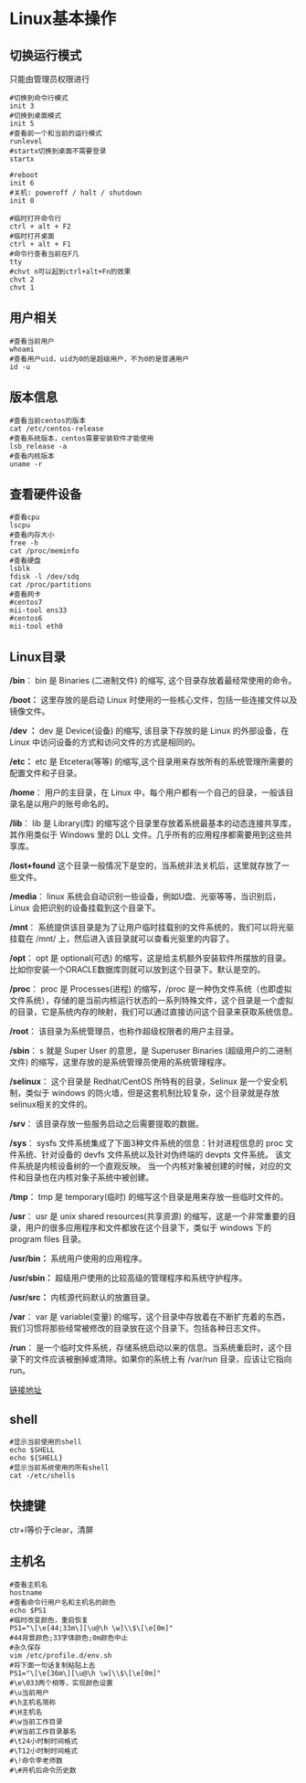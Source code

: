 # Linux基本操作

## 切换运行模式

只能由管理员权限进行

~~~ shell
#切换到命令行模式
init 3
#切换到桌面模式
init 5
#查看前一个和当前的运行模式
runlevel
#startx切换到桌面不需要登录
startx

#reboot
init 6
#关机: poweroff / halt / shutdown
init 0
~~~

~~~ shell
#临时打开命令行
ctrl + alt + F2
#临时打开桌面
ctrl + alt + F1
#命令行查看当前在F几
tty
#chvt n可以起到ctrl+alt+Fn的效果
chvt 2
chvt 1
~~~

## 用户相关

~~~shell
#查看当前用户
whoami
#查看用户uid，uid为0的是超级用户，不为0的是普通用户
id -u
~~~

## 版本信息

~~~ shell
#查看当前centos的版本
cat /etc/centos-release
#查看系统版本，centos需要安装软件才能使用
lsb_release -a
#查看内核版本
uname -r
~~~

## 查看硬件设备

~~~shell
#查看cpu
lscpu
#查看内存大小
free -h
cat /proc/meminfo
#查看硬盘
lsblk
fdisk -l /dev/sdq
cat /proc/partitions
#查看网卡
#centos7
mii-tool ens33
#centos6
mii-tool eth0
~~~

## Linux目录

**/bin**：
bin 是 Binaries (二进制文件) 的缩写, 这个目录存放着最经常使用的命令。

**/boot：**
这里存放的是启动 Linux 时使用的一些核心文件，包括一些连接文件以及镜像文件。

**/dev ：**
dev 是 Device(设备) 的缩写, 该目录下存放的是 Linux 的外部设备，在 Linux 中访问设备的方式和访问文件的方式是相同的。

**/etc：**
etc 是 Etcetera(等等) 的缩写,这个目录用来存放所有的系统管理所需要的配置文件和子目录。

**/home**：
用户的主目录，在 Linux 中，每个用户都有一个自己的目录，一般该目录名是以用户的账号命名的。

**/lib**：
lib 是 Library(库) 的缩写这个目录里存放着系统最基本的动态连接共享库，其作用类似于 Windows 里的 DLL 文件。几乎所有的应用程序都需要用到这些共享库。

**/lost+found**
这个目录一般情况下是空的，当系统非法关机后，这里就存放了一些文件。

**/media**：
linux 系统会自动识别一些设备，例如U盘、光驱等等，当识别后，Linux 会把识别的设备挂载到这个目录下。

**/mnt**：
系统提供该目录是为了让用户临时挂载别的文件系统的，我们可以将光驱挂载在 /mnt/ 上，然后进入该目录就可以查看光驱里的内容了。

**/opt**：
opt 是 optional(可选) 的缩写，这是给主机额外安装软件所摆放的目录。比如你安装一个ORACLE数据库则就可以放到这个目录下。默认是空的。

**/proc**：
proc 是 Processes(进程) 的缩写，/proc 是一种伪文件系统（也即虚拟文件系统），存储的是当前内核运行状态的一系列特殊文件，这个目录是一个虚拟的目录，它是系统内存的映射，我们可以通过直接访问这个目录来获取系统信息。

**/root**：
该目录为系统管理员，也称作超级权限者的用户主目录。

**/sbin**：
s 就是 Super User 的意思，是 Superuser Binaries (超级用户的二进制文件) 的缩写，这里存放的是系统管理员使用的系统管理程序。

**/selinux**：
 这个目录是 Redhat/CentOS 所特有的目录，Selinux 是一个安全机制，类似于 windows 的防火墙，但是这套机制比较复杂，这个目录就是存放selinux相关的文件的。

**/srv**：
 该目录存放一些服务启动之后需要提取的数据。

**/sys**：
sysfs 文件系统集成了下面3种文件系统的信息：针对进程信息的 proc 文件系统、针对设备的 devfs 文件系统以及针对伪终端的 devpts 文件系统。
该文件系统是内核设备树的一个直观反映。
当一个内核对象被创建的时候，对应的文件和目录也在内核对象子系统中被创建。

**/tmp**：
tmp 是 temporary(临时) 的缩写这个目录是用来存放一些临时文件的。

**/usr**：
 usr 是 unix shared resources(共享资源) 的缩写，这是一个非常重要的目录，用户的很多应用程序和文件都放在这个目录下，类似于 windows 下的 program files 目录。

**/usr/bin：**
系统用户使用的应用程序。

**/usr/sbin：**
超级用户使用的比较高级的管理程序和系统守护程序。

**/usr/src：**
内核源代码默认的放置目录。

**/var**：
var 是 variable(变量) 的缩写，这个目录中存放着在不断扩充着的东西，我们习惯将那些经常被修改的目录放在这个目录下。包括各种日志文件。

**/run**：
是一个临时文件系统，存储系统启动以来的信息。当系统重启时，这个目录下的文件应该被删掉或清除。如果你的系统上有 /var/run 目录，应该让它指向 run。

[链接地址](https://www.runoob.com/linux/linux-system-contents.html)

## shell

~~~shell
#显示当前使用的shell
echo $SHELL
echo ${SHELL}
#显示当前系统使用的所有shell
cat -/etc/shells
~~~

## 快捷键

ctr+l等价于clear，清屏

## 主机名

~~~shell
#查看主机名
hostname
#查看命令行用户名和主机名的颜色
echo $PS1
#临时改变颜色，重启恢复
PS1="\[\e[44;33m\][\u@\h \w]\\$\[\e[0m]"
#44背景颜色;33字体颜色;0m颜色中止
#永久保存
vim /etc/profile.d/env.sh
#将下面一句话复制粘贴上去
PS1="\[\e[36m\][\u@\h \w]\\$\[\e[0m]"
#\e\033两个相等，实现颜色设置
#\u当前用户
#\h主机名简称
#\H主机名
#\w当前工作目录
#\W当前工作目录基名
#\t24小时制时间格式
#\T12小时制时间格式
#\!命令李老师数
#\#开机后命令历史数
~~~